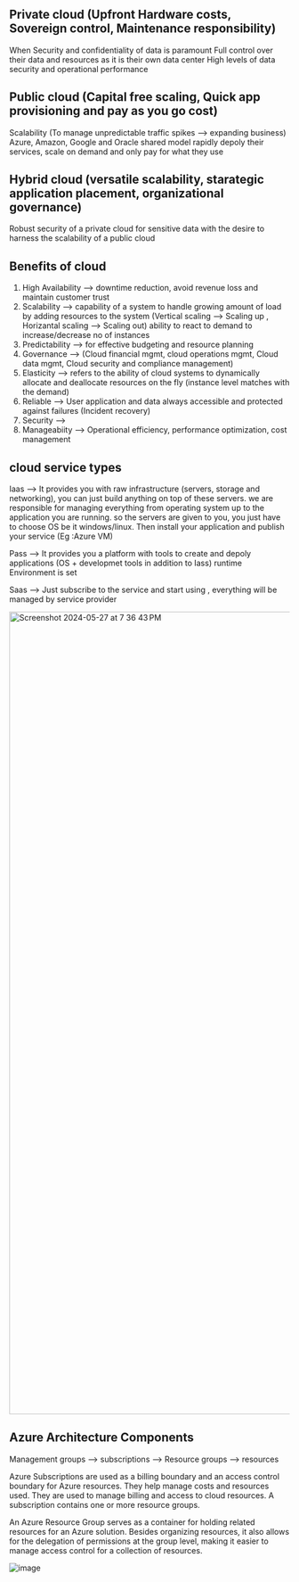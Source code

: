 Private cloud (Upfront Hardware costs, Sovereign control, Maintenance responsibility)
-------------
When Security and confidentiality of data is paramount 
Full control over their data and resources as it is their own data center
High levels of data security and operational performance

Public cloud (Capital free scaling, Quick app provisioning and pay as you go cost)
------------
Scalability (To manage unpredictable traffic spikes --> expanding business)
Azure, Amazon, Google and Oracle
shared model
rapidly depoly their services, scale on demand and only pay for what they use

Hybrid cloud (versatile scalability, starategic application placement, organizational governance)
------------
Robust security of a private cloud for sensitive data with the desire to harness the scalability of a public cloud

Benefits of cloud
-----------------
1. High Availability --> downtime reduction, avoid revenue loss and maintain customer trust 
2. Scalability --> capability of a system to handle growing amount of load by adding resources to the system
(Vertical scaling --> Scaling up , Horizantal scaling --> Scaling out) ability to react to demand to increase/decrease no of instances
3. Predictability --> for effective budgeting and resource planning
4. Governance --> (Cloud financial mgmt, cloud operations mgmt, Cloud data mgmt, Cloud security and compliance management)
5. Elasticity --> refers to the ability of cloud systems to dynamically allocate and deallocate resources on the fly (instance level matches with the demand)
6. Reliable --> User application and data always accessible and protected against failures (Incident recovery)
7. Security --> 
8. Manageabiity --> Operational efficiency, performance optimization, cost management

cloud service types
-------------------
Iaas --> It provides you with raw infrastructure (servers, storage and networking), you can just build anything on top of these servers.
        we are responsible for managing everything from operating system up to the application you are running. so the servers are given
        to you, you just have to choose OS be it windows/linux. Then install your application and publish your service (Eg :Azure VM)
        
Pass --> It provides you a platform with tools to create and depoly applications (OS + developmet tools in addition to Iass) 
        runtime Environment is set 
        
Saas --> Just subscribe to the service and start using , everything will be managed by service provider

<img width="1440" alt="Screenshot 2024-05-27 at 7 36 43 PM" src="https://github.com/jhvreddy/Imp-Concepts/assets/100144454/eebdcca9-f5b4-4273-aa52-eff47aede5c7">

Azure Architecture Components
-----------------------------
Management groups --> subscriptions --> Resource groups --> resources

Azure Subscriptions are used as a billing boundary and an access control boundary for Azure resources. They help manage costs and resources used. They are used to manage billing and access to cloud resources. A subscription contains one or more resource groups.

An Azure Resource Group serves as a container for holding related resources for an Azure solution. Besides organizing resources, it also allows for the delegation of permissions at the group level, making it easier to manage access control for a collection of resources.

![image](https://github.com/jhvreddy/Imp-Concepts/assets/100144454/007eaec5-da45-4d55-82fa-d1177c4be04e)


